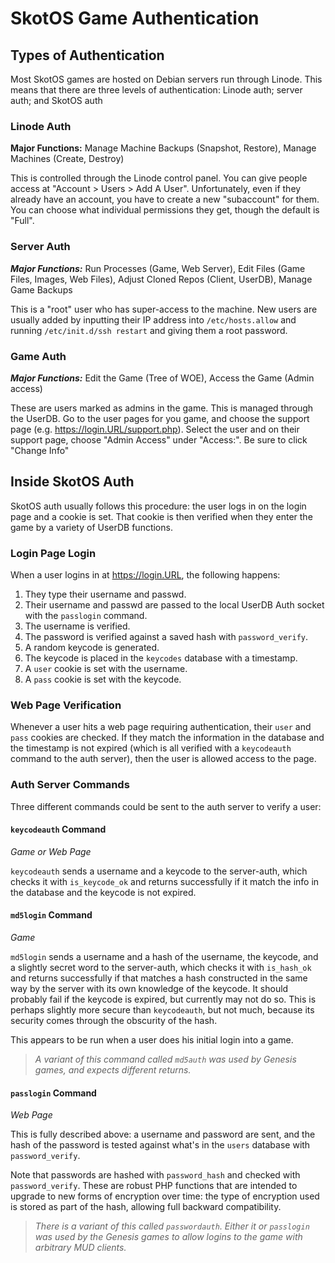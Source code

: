# SkotOS Game Authentication


## Types of Authentication

Most SkotOS games are hosted on Debian servers run through Linode. This means that there are three levels of authentication: Linode auth; server auth; and SkotOS auth

### Linode Auth

**Major Functions:** Manage Machine Backups (Snapshot, Restore), Manage Machines (Create, Destroy)

This is controlled through the Linode control panel. You can give people access at "Account > Users > Add A User". Unfortunately, even if they already have an account, you have to create a new "subaccount" for them. You can choose what individual permissions they get, though the default is "Full".

### Server Auth

***Major Functions:*** Run Processes (Game, Web Server), Edit Files (Game Files, Images, Web Files), Adjust Cloned Repos (Client, UserDB), Manage Game Backups

This is a "root" user who has super-access to the machine. New users are usually added by inputting their IP address into `/etc/hosts.allow` and running `/etc/init.d/ssh restart` and giving them a root password.

### Game Auth

***Major Functions:*** Edit the Game (Tree of WOE), Access the Game (Admin access)

These are users marked as admins in the game. This is managed through the UserDB. Go to the user pages for you game, and choose the support page (e.g. https://login.URL/support.php). Select the user and on their support page, choose "Admin Access" under "Access:". Be sure to click "Change Info"

## Inside SkotOS Auth

SkotOS auth usually follows this procedure: the user logs in on the login page and a cookie is set. That cookie is then verified when they enter the game by a variety of UserDB functions.

### Login Page Login

When a user logins in at https://login.URL, the following happens:

1. They type their username and passwd.
2. Their username and passwd are passed to the local UserDB Auth socket with the `passlogin` command.
3. The username is verified.
4. The password is verified against a saved hash with `password_verify`.
5. A random keycode is generated.
6. The keycode is placed in the `keycodes` database with a timestamp.
7. A `user` cookie is set with the username.
8. A `pass` cookie is set with the keycode.

### Web Page Verification

Whenever a user hits a web page requiring authentication, their `user` and `pass` cookies are checked. If they match the information in the database and the timestamp is not expired (which is all verified with a `keycodeauth` command to the auth server), then the user is allowed access to the page.

### Auth Server Commands

Three different commands could be sent to the auth server to verify a user:

#### `keycodeauth` Command

_Game or Web Page_

`keycodeauth` sends a username and a keycode to the server-auth, which checks it with `is_keycode_ok` and returns successfully if it match the info in the database and the keycode is not expired. 
 
#### `md5login` Command

_Game_

`md5login` sends a username and a hash of the username, the keycode, and a slightly secret word to the server-auth, which checks it with `is_hash_ok` and returns successfully if that matches a hash constructed in the same way by the server with its own knowledge of the keycode. It should probably fail if the keycode is expired, but currently may not do so. This is perhaps slightly more secure than `keycodeauth`, but not much, because its security comes through the obscurity of the hash.

This appears to be run when a user does his initial login into a game.

> _A variant of this command called `md5auth` was used by Genesis games, and expects different returns._

#### `passlogin` Command

_Web Page_

This is fully described above: a username and password are sent, and the hash of the password is tested against what's in the `users` database with `password_verify`.

Note that passwords are hashed with `password_hash` and checked with `password_verify`. These are robust PHP functions that are intended to upgrade to new forms of encryption over time: the type of encryption used is stored as part of the hash, allowing full backward compatibility.

> _There is a variant of this called `passwordauth`. Either it or `passlogin` was used by the Genesis games to allow logins to the game with arbitrary MUD clients._
